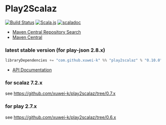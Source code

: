 # Play2Scalaz
[![Build Status](https://travis-ci.com/xuwei-k/play2scalaz.png?branch=master)](http://travis-ci.com/xuwei-k/play2scalaz)
[![Scala.js](https://www.scala-js.org/assets/badges/scalajs-0.6.14.svg)](https://www.scala-js.org)
[![scaladoc](https://javadoc-badge.appspot.com/com.github.xuwei-k/play2scalaz_2.13.svg?label=scaladoc)](https://javadoc-badge.appspot.com/com.github.xuwei-k/play2scalaz_2.13/play2scalaz/index.html?javadocio=true)

- [Maven Central Repository Search](http://search.maven.org/#search%7Cga%7C1%7Cg%3A%22com.github.xuwei-k%22)
- [Maven Central](http://repo1.maven.org/maven2/com/github/xuwei-k/)

### latest stable version (for play-json 2.8.x)

```scala
libraryDependencies += "com.github.xuwei-k" %% "play2scalaz" % "0.10.0"
```

- [API Documentation](https://oss.sonatype.org/service/local/repositories/releases/archive/com/github/xuwei-k/play2scalaz_2.12/0.10.0/play2scalaz_2.12-0.10.0-javadoc.jar/!/index.html)


### for scalaz 7.2.x

see <https://github.com/xuwei-k/play2scalaz/tree/0.7.x>


### for play 2.7.x

see <https://github.com/xuwei-k/play2scalaz/tree/0.6.x>
